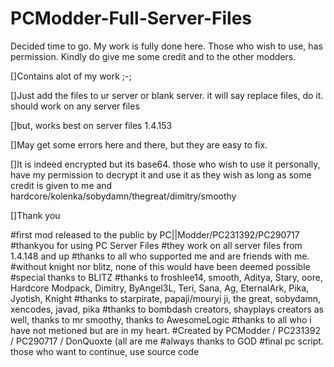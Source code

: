# PCModder-Full-Server-Files
Decided time to go. My work is fully done here. Those who wish to use, has permission. Kindly do give me some credit and to the other modders.

[]Contains alot of my work ;-;

[]Just add the files to ur server or blank server. it will say replace files, do it. should work on any server files

[]but, works best on server files 1.4.153

[]May get some errors here and there, but they are easy to fix.

[]It is indeed encrypted but its base64. those who wish to use it personally, have my permission to decrypt it and use it as they wish as long as some credit is given to me and hardcore/kolenka/sobydamn/thegreat/dimitry/smoothy

[]Thank you

#first mod released to the public by PC||Modder/PC231392/PC290717
#thankyou for using PC Server Files
#they work on all server files from 1.4.148 and up
#thanks to all who supported me and are friends with me.
#without knight nor blitz, none of this would have been deemed possible
#special thanks to BLITZ
#thanks to froshlee14, smooth, Aditya, Stary, oore, Hardcore Modpack, Dimitry, ByAngel3L, Teri, Sana, Ag, EternalArk, Pika, Jyotish, Knight
#thanks to starpirate, papaji/mouryi ji, the great, sobydamn, xencodes, javad, pika
#thanks to bombdash creators, shayplays creators as well, thanks to mr smoothy, thanks to AwesomeLogic
#thanks to all who i have not metioned but are in my heart.
#Created by PCModder / PC231392 / PC290717 / DonQuoxte (all are me
#always thanks to GOD
#final pc script. those who want to continue, use source code
